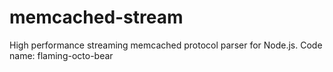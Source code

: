 memcached-stream
================

High performance streaming memcached protocol parser for Node.js. Code name: flaming-octo-bear